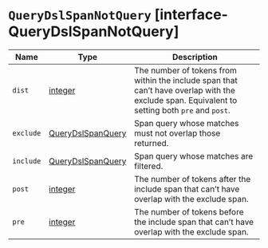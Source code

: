 # `QueryDslSpanNotQuery` [interface-QueryDslSpanNotQuery]

| Name | Type | Description |
| - | - | - |
| `dist` | [integer](./integer.md) | The number of tokens from within the include span that can’t have overlap with the exclude span. Equivalent to setting both `pre` and `post`. |
| `exclude` | [QueryDslSpanQuery](./QueryDslSpanQuery.md) | Span query whose matches must not overlap those returned. |
| `include` | [QueryDslSpanQuery](./QueryDslSpanQuery.md) | Span query whose matches are filtered. |
| `post` | [integer](./integer.md) | The number of tokens after the include span that can’t have overlap with the exclude span. |
| `pre` | [integer](./integer.md) | The number of tokens before the include span that can’t have overlap with the exclude span. |
